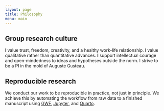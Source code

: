 ```yaml
---
layout: page
title: Philosophy
menu: main
---
```


## Group research culture

I value trust, freedom, creativity, and a healthy work-life relationship. I value qualitative rather than quantitative advances. I support intellectual courage and open-mindedness to ideas and hypotheses outside the norm. I strive to be a PI in the mold of Auguste Gusteau.

## Reproducible research

We conduct our work to be reproducible in practice, not just in principle. We achieve this by automating the workflow from raw data to a finished manuscript using [GWF](https://gwf.org), [Jupyter](https://jupyter.org/), and [Quarto](https://quarto.org/).
